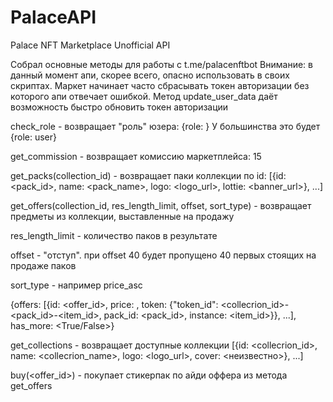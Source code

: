 # PalaceAPI
 Palace NFT Marketplace Unofficial API

 Собрал основные методы для работы с t.me/palacenftbot
 Внимание: в данный момент апи, скорее всего, опасно использовать в своих скриптах. Маркет начинает часто сбрасывать токен авторизации без которого апи отвечает ошибкой. Метод update_user_data даёт возможность быстро обновить токен авторизации

 check_role - возвращает "роль" юзера: 
 {role: <role>} 
 У большинства это будет {role: user}

 get_commission - возвращает комиссию маркетплейса: 
 15

 get_packs(collection_id) - возвращает паки коллекции по id: 
 [{id: <pack_id>, name: <pack_name>, logo: <logo_url>, lottie: <banner_url>}, ...]

get_offers(collection_id, res_length_limit, offset, sort_type) - возвращает предметы из коллекции, выставленные на продажу

res_length_limit - количество паков в результате

offset - "отступ". при offset 40 будет пропущено 40 первых стоящих на продаже паков

sort_type - например price_asc

{offers: [{id: <offer_id>, price: <price>, token: {"token_id": <collecrion_id>-<pack_id>-<item_id>, pack_id: <pack_id>, instance: <item_id>}}, ...], has_more: <True/False>}


get_collections - возвращает доступные коллекции
[{id: <collecrion_id>, name: <collecrion_name>, logo: <logo_url>, cover: <неизвестно>}, ...]

buy(<offer_id>) - покупает стикерпак по айди оффера из метода get_offers

